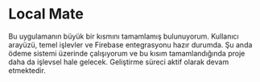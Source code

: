 # Local Mate 
Bu uygulamanın büyük bir kısmını tamamlamış bulunuyorum.
Kullanıcı arayüzü, temel işlevler ve Firebase entegrasyonu hazır durumda.
Şu anda ödeme sistemi üzerinde çalışıyorum ve bu kısım tamamlandığında proje daha da işlevsel hale gelecek.
Geliştirme süreci aktif olarak devam etmektedir.














